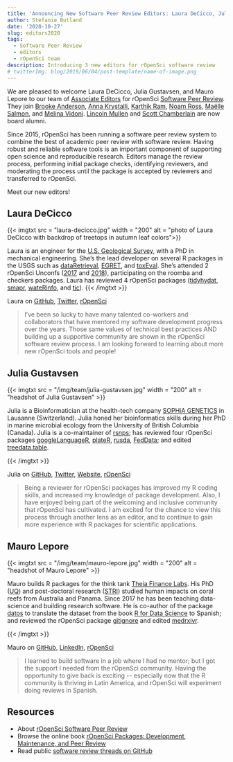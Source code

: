 ```yaml
---
title: 'Announcing New Software Peer Review Editors: Laura DeCicco, Julia Gustavsen, Mauro Lepore'
author: Stefanie Butland
date: '2020-10-27'
slug: editors2020
tags:
  - Software Peer Review
  - editors
  - rOpenSci team
description: Introducing 3 new editors for rOpenSci software review
# twitterImg: blog/2019/06/04/post-template/name-of-image.png
---
```


We are pleased to welcome Laura DeCicco, Julia Gustavsen, and Mauro Lepore to our team of [Associate Editors](/software-review/#editors) for rOpenSci [Software Peer Review](/software-review/). 
They join [Brooke Anderson](/blog/2019/01/31/more_editors/), [Anna Krystalli](/blog/2018/06/22/new_editors/), [Karthik Ram](/author/karthik-ram/), [Noam Ross](/author/noam-ross/), [Maëlle Salmon](/author/maëlle-salmon/), and [Melina Vidoni](/blog/2019/01/31/more_editors/). 
[Lincoln Mullen](/blog/2018/06/22/new_editors/) and [Scott Chamberlain](/author/scott-chamberlain/) are now board alumni. 

Since 2015, rOpenSci has been running a software peer review system to combine the best of academic peer review with software review. 
Having robust and reliable software tools is an important component of supporting open science and reproducible research.
Editors manage the review process, performing initial package checks, identifying reviewers, and moderating the process until the package is accepted by reviewers and transferred to rOpenSci. 

Meet our new editors!

## Laura DeCicco

{{< imgtxt src = "laura-decicco.jpg" width = "200" alt = "photo of Laura DeCicco with backdrop of treetops in autumn leaf colors">}} 

Laura is an engineer for the [U.S. Geological Survey](https://www.usgs.gov/staff-profiles/laura-decicco), with a PhD in mechanical engineering. She’s the lead developer on several R packages in the USGS such as [dataRetrieval](http://usgs-r.github.io/dataRetrieval), [EGRET](http://usgs-r.github.io/EGRET/), and [toxEval](http://usgs-r.github.io/toxEval). She’s attended 2 rOpenSci Unconfs ([2017](/blog/2017/06/02/unconf2017/) and [2018](/blog/2018/06/05/unconf18/)), participating on the roomba and checkers packages. Laura has reviewed 4 rOpenSci packages ([tidyhydat](https://github.com/ropensci/software-review/issues/152), [smapr](https://github.com/ropensci/software-review/issues/231), [wateRinfo](https://github.com/ropensci/software-review/issues/255), and [tic](https://github.com/ropensci/software-review/issues/305)). 
{{< /imgtxt >}}

Laura on [GitHub](https://github.com/ldecicco-USGS), [Twitter](https://twitter.com/DeCiccoDonk), [rOpenSci](/author/laura-decicco/)

> I’ve been so lucky to have many talented co-workers and collaborators that have mentored my software development progress over the years. Those same values of technical best practices AND building up a supportive community are shown in the rOpenSci software review process. I am looking forward to learning about more new rOpenSci tools and people! 



## Julia Gustavsen

{{< imgtxt src = "/img/team/julia-gustavsen.jpg" width = "200" alt = "headshot of Julia Gustavsen" >}} 

Julia is a Bioinformatician at the health-tech company [SOPHiA GENETICS](https://www.sophiagenetics.com/) in Lausanne (Switzerland). Julia honed her bioinformatics skills during her PhD in marine microbial ecology from the University of British Columbia (Canada). Julia is a co-maintainer of [rsnps](https://docs.ropensci.org/rsnps); has reviewed four rOpenSci packages [googleLanguageR](https://github.com/ropensci/software-review/issues/127), [plateR](https://github.com/ropensci/software-review/issues/60), [rusda](https://github.com/ropensci/software-review/issues/18), [FedData](https://github.com/ropensci/software-review/issues/13); and edited [treedata.table](https://github.com/ropensci/software-review/issues/367). 


{{< /imgtxt >}}


Julia on [GitHub](https://github.com/jooolia), [Twitter](https://twitter.com/JuliaGustavsen), [Website](https://www.juliagustavsen.com/), [rOpenSci](/author/julia-gustavsen)

> Being a reviewer for rOpenSci packages has improved my R coding skills, and increased my knowledge of package development. Also, I have enjoyed being part of the welcoming and inclusive community that rOpenSci has cultivated. I am excited for the chance to view this process through another lens as an editor, and to continue to gain more experience with R packages for scientific applications. 


## Mauro Lepore

{{< imgtxt src = "/img/team/mauro-lepore.jpg" width = "200" alt = "headshot of Mauro Lepore" >}}

Mauro builds R packages for the think tank [Theia Finance Labs](https://theiafinance.org/). His PhD
([UQ](https://www.uq.edu.au/)) and post-doctoral research
([STRI](https://stri.si.edu/)) studied human impacts on coral reefs from
Australia and Panama. Since 2017 he has been teaching data-science and building research
software. He is co-author of the package
[datos](https://CRAN.R-project.org/package=datos) to translate the dataset from
the book [R for Data Science](https://r4ds.had.co.nz/) to Spanish; and reviewed
the rOpenSci package
[gitignore](https://github.com/ropensci/software-review/issues/303) and edited
[medrxivr](https://github.com/ropensci/software-review/issues/380).

{{< /imgtxt >}}

Mauro on [GitHub](https://github.com/maurolepore), [LinkedIn](https://www.linkedin.com/in/mauro-lepore/), [rOpenSci](/author/mauro-lepore/)

> I learned to build software in a job where I had no mentor; but I got the support I needed from the rOpenSci community. Having the opportunity to give back is exciting -- especially now that the R community is thriving in Latin America, and rOpenSci will experiment doing reviews in Spanish.

## Resources

- About [rOpenSci Software Peer Review](/software-review/)
- Browse the online book [rOpenSci Packages: Development, Maintenance, and Peer Review](https://devguide.ropensci.org/)
- Read public [software review threads on GitHub](https://github.com/ropensci/software-review/issues)

